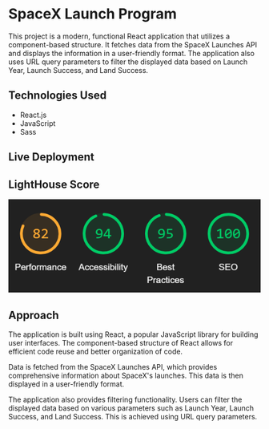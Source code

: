 # SpaceX Launch Program

This project is a modern, functional React application that utilizes a component-based structure. It fetches data from the SpaceX Launches API and displays the information in a user-friendly format. The application also uses URL query parameters to filter the displayed data based on Launch Year, Launch Success, and Land Success.

## Technologies Used

- React.js
- JavaScript
- Sass

## Live Deployment


## LightHouse Score
![Alt text](./image.png)


## Approach

The application is built using React, a popular JavaScript library for building user interfaces. The component-based structure of React allows for efficient code reuse and better organization of code.

Data is fetched from the SpaceX Launches API, which provides comprehensive information about SpaceX's launches. This data is then displayed in a user-friendly format.

The application also provides filtering functionality. Users can filter the displayed data based on various parameters such as Launch Year, Launch Success, and Land Success. This is achieved using URL query parameters.

